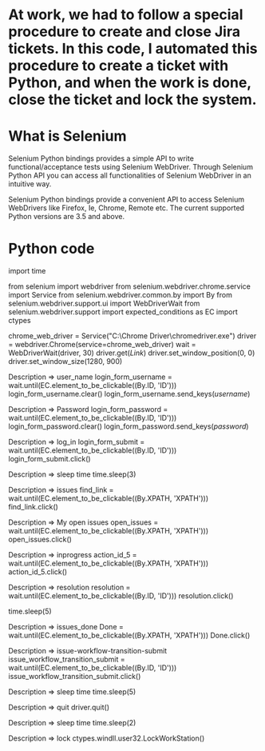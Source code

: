 # At work, we had to follow a special procedure to create and close Jira tickets. In this code, I automated this procedure to create a ticket with Python, and when the work is done, close the ticket and lock the system.

# What is Selenium
Selenium Python bindings provides a simple API to write functional/acceptance tests using Selenium WebDriver. Through Selenium Python API you can access all functionalities of Selenium WebDriver in an intuitive way.

Selenium Python bindings provide a convenient API to access Selenium WebDrivers like Firefox, Ie, Chrome, Remote etc. The current supported Python versions are 3.5 and above.

# Python code

import time

from selenium import webdriver
from selenium.webdriver.chrome.service import Service
from selenium.webdriver.common.by import By
from selenium.webdriver.support.ui import WebDriverWait
from selenium.webdriver.support import expected_conditions as EC
import ctypes

chrome_web_driver = Service("C:\Chrome Driver\chromedriver.exe")
driver = webdriver.Chrome(service=chrome_web_driver)
wait = WebDriverWait(driver, 30)
driver.get(*Link*)
driver.set_window_position(0, 0)
driver.set_window_size(1280, 900)

Description =>  user_name
login_form_username = wait.until(EC.element_to_be_clickable((By.ID, 'ID')))
login_form_username.clear()
login_form_username.send_keys(*username*)

Description =>  Password
login_form_password = wait.until(EC.element_to_be_clickable((By.ID, 'ID')))
login_form_password.clear()
login_form_password.send_keys(*password*)

Description =>  log_in
login_form_submit = wait.until(EC.element_to_be_clickable((By.ID, 'ID')))
login_form_submit.click()

Description =>  sleep time
time.sleep(3)

Description =>  issues
find_link = wait.until(EC.element_to_be_clickable((By.XPATH, 'XPATH')))
find_link.click()

Description =>  My open issues
open_issues = wait.until(EC.element_to_be_clickable((By.XPATH, 'XPATH')))
open_issues.click()

Description =>  inprogress
action_id_5 = wait.until(EC.element_to_be_clickable((By.XPATH, 'XPATH')))
action_id_5.click()

Description =>  resolution
resolution = wait.until(EC.element_to_be_clickable((By.ID, 'ID')))
resolution.click()

time.sleep(5)

Description =>  issues_done
Done = wait.until(EC.element_to_be_clickable((By.XPATH, 'XPATH')))
Done.click()

Description =>  issue-workflow-transition-submit
issue_workflow_transition_submit = wait.until(EC.element_to_be_clickable((By.ID, 'ID')))
issue_workflow_transition_submit.click()

Description =>  sleep time
time.sleep(5)

Description =>  quit
driver.quit()

Description =>  sleep time
time.sleep(2)

Description =>  lock
ctypes.windll.user32.LockWorkStation()
